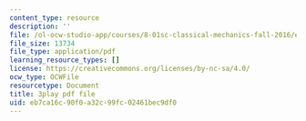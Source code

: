 ```yaml
---
content_type: resource
description: ''
file: /ol-ocw-studio-app/courses/8-01sc-classical-mechanics-fall-2016/eb7ca16c90f0a32c99fc02461bec9df0_tO6Wh_HhifI.pdf
file_size: 13734
file_type: application/pdf
learning_resource_types: []
license: https://creativecommons.org/licenses/by-nc-sa/4.0/
ocw_type: OCWFile
resourcetype: Document
title: 3play pdf file
uid: eb7ca16c-90f0-a32c-99fc-02461bec9df0
---
```

